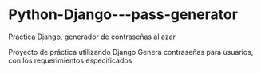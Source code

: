 # Python-Django---pass-generator
Practica Django, generador de contraseñas al azar

Proyecto de práctica utilizando Django
Genera contraseñas para usuarios, con los requerimientos especificados
